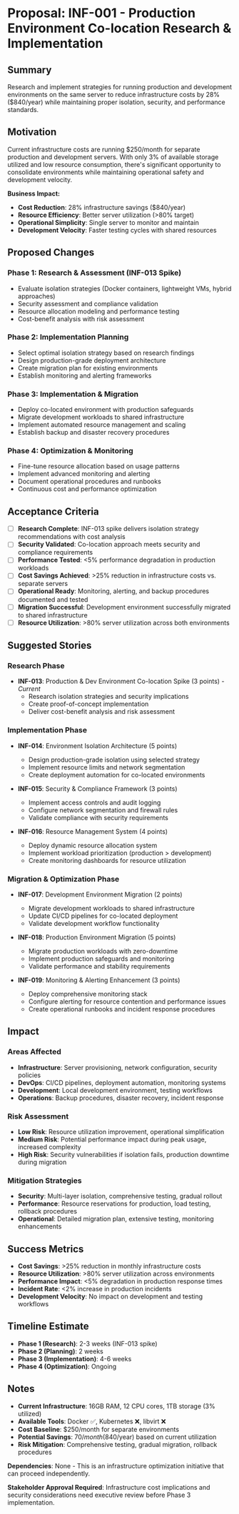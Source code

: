 # Proposal: INF-001 - Production Environment Co-location Research & Implementation

## Summary
Research and implement strategies for running production and development environments on the same server to reduce infrastructure costs by 28% ($840/year) while maintaining proper isolation, security, and performance standards.

## Motivation
Current infrastructure costs are running $250/month for separate production and development servers. With only 3% of available storage utilized and low resource consumption, there's significant opportunity to consolidate environments while maintaining operational safety and development velocity.

**Business Impact:**
- **Cost Reduction**: 28% infrastructure savings ($840/year)
- **Resource Efficiency**: Better server utilization (>80% target)
- **Operational Simplicity**: Single server to monitor and maintain
- **Development Velocity**: Faster testing cycles with shared resources

## Proposed Changes

### Phase 1: Research & Assessment (INF-013 Spike)
- Evaluate isolation strategies (Docker containers, lightweight VMs, hybrid approaches)
- Security assessment and compliance validation
- Resource allocation modeling and performance testing
- Cost-benefit analysis with risk assessment

### Phase 2: Implementation Planning
- Select optimal isolation strategy based on research findings
- Design production-grade deployment architecture
- Create migration plan for existing environments
- Establish monitoring and alerting frameworks

### Phase 3: Implementation & Migration
- Deploy co-located environment with production safeguards
- Migrate development workloads to shared infrastructure
- Implement automated resource management and scaling
- Establish backup and disaster recovery procedures

### Phase 4: Optimization & Monitoring
- Fine-tune resource allocation based on usage patterns
- Implement advanced monitoring and alerting
- Document operational procedures and runbooks
- Continuous cost and performance optimization

## Acceptance Criteria
- [ ] **Research Complete**: INF-013 spike delivers isolation strategy recommendations with cost analysis
- [ ] **Security Validated**: Co-location approach meets security and compliance requirements
- [ ] **Performance Tested**: <5% performance degradation in production workloads
- [ ] **Cost Savings Achieved**: >25% reduction in infrastructure costs vs. separate servers
- [ ] **Operational Ready**: Monitoring, alerting, and backup procedures documented and tested
- [ ] **Migration Successful**: Development environment successfully migrated to shared infrastructure
- [ ] **Resource Utilization**: >80% server utilization across both environments

## Suggested Stories

### Research Phase
- **INF-013**: Production & Dev Environment Co-location Spike (3 points) - *Current*
  - Research isolation strategies and security implications
  - Create proof-of-concept implementation
  - Deliver cost-benefit analysis and risk assessment

### Implementation Phase
- **INF-014**: Environment Isolation Architecture (5 points)
  - Design production-grade isolation using selected strategy
  - Implement resource limits and network segmentation
  - Create deployment automation for co-located environments

- **INF-015**: Security & Compliance Framework (3 points)
  - Implement access controls and audit logging
  - Configure network segmentation and firewall rules
  - Validate compliance with security requirements

- **INF-016**: Resource Management System (4 points)
  - Deploy dynamic resource allocation system
  - Implement workload prioritization (production > development)
  - Create monitoring dashboards for resource utilization

### Migration & Optimization Phase
- **INF-017**: Development Environment Migration (2 points)
  - Migrate development workloads to shared infrastructure
  - Update CI/CD pipelines for co-located deployment
  - Validate development workflow functionality

- **INF-018**: Production Environment Migration (5 points)
  - Migrate production workloads with zero-downtime
  - Implement production safeguards and monitoring
  - Validate performance and stability requirements

- **INF-019**: Monitoring & Alerting Enhancement (3 points)
  - Deploy comprehensive monitoring stack
  - Configure alerting for resource contention and performance issues
  - Create operational runbooks and incident response procedures

## Impact

### Areas Affected
- **Infrastructure**: Server provisioning, network configuration, security policies
- **DevOps**: CI/CD pipelines, deployment automation, monitoring systems
- **Development**: Local development environment, testing workflows
- **Operations**: Backup procedures, disaster recovery, incident response

### Risk Assessment
- **Low Risk**: Resource utilization improvement, operational simplification
- **Medium Risk**: Potential performance impact during peak usage, increased complexity
- **High Risk**: Security vulnerabilities if isolation fails, production downtime during migration

### Mitigation Strategies
- **Security**: Multi-layer isolation, comprehensive testing, gradual rollout
- **Performance**: Resource reservations for production, load testing, rollback procedures
- **Operational**: Detailed migration plan, extensive testing, monitoring enhancements

## Success Metrics
- **Cost Savings**: >25% reduction in monthly infrastructure costs
- **Resource Utilization**: >80% server utilization across environments
- **Performance Impact**: <5% degradation in production response times
- **Incident Rate**: <2% increase in production incidents
- **Development Velocity**: No impact on development and testing workflows

## Timeline Estimate
- **Phase 1 (Research)**: 2-3 weeks (INF-013 spike)
- **Phase 2 (Planning)**: 2 weeks
- **Phase 3 (Implementation)**: 4-6 weeks
- **Phase 4 (Optimization)**: Ongoing

## Notes
- **Current Infrastructure**: 16GB RAM, 12 CPU cores, 1TB storage (3% utilized)
- **Available Tools**: Docker ✅, Kubernetes ❌, libvirt ❌
- **Cost Baseline**: $250/month for separate environments
- **Potential Savings**: $70/month ($840/year) based on current utilization
- **Risk Mitigation**: Comprehensive testing, gradual migration, rollback procedures

**Dependencies**: None - This is an infrastructure optimization initiative that can proceed independently.

**Stakeholder Approval Required**: Infrastructure cost implications and security considerations need executive review before Phase 3 implementation.
